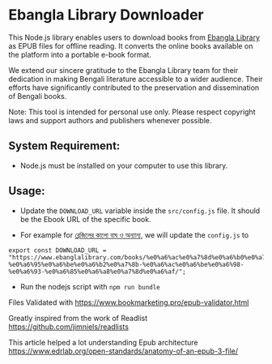 # Ebangla Library Downloader

This Node.js library enables users to download books from [Ebangla Library](https://www.ebanglalibrary.com/) as EPUB files for offline reading. It converts the online books available on the platform into a portable e-book format.

We extend our sincere gratitude to the Ebangla Library team for their dedication in making Bengali literature accessible to a wider audience. Their efforts have significantly contributed to the preservation and dissemination of Bengali books.

Note: This tool is intended for personal use only. Please respect copyright laws and support authors and publishers whenever possible.

## System Requirement:

- Node.js must be installed on your computer to use this library.

## Usage:

- Update the `DOWNLOAD_URL` variable inside the `src/config.js` file. It should be the Ebook URL of the specific book.

- For example for [ব্রেজিলের কালো বাঘ ও অন্যান্য](https://www.ebanglalibrary.com/books/%e0%a6%ac%e0%a7%8d%e0%a6%b0%e0%a7%87%e0%a6%9c%e0%a6%bf%e0%a6%b2%e0%a7%87%e0%a6%b0-%e0%a6%95%e0%a6%be%e0%a6%b2%e0%a7%8b-%e0%a6%ac%e0%a6%be%e0%a6%98-%e0%a6%93-%e0%a6%85%e0%a6%a8%e0%a7%8d%e0%a6%af/), we will update the `config.js` to

```
export const DOWNLOAD_URL = "https://www.ebanglalibrary.com/books/%e0%a6%ac%e0%a7%8d%e0%a6%b0%e0%a7%87%e0%a6%9c%e0%a6%bf%e0%a6%b2%e0%a7%87%e0%a6%b0-%e0%a6%95%e0%a6%be%e0%a6%b2%e0%a7%8b-%e0%a6%ac%e0%a6%be%e0%a6%98-%e0%a6%93-%e0%a6%85%e0%a6%a8%e0%a7%8d%e0%a6%af/";
```

- Run the nodejs script with `npm run bundle`

Files Validated with https://www.bookmarketing.pro/epub-validator.html

Greatly inspired from the work of Readlist https://github.com/jimniels/readlists

This article helped a lot understanding Epub architecture https://www.edrlab.org/open-standards/anatomy-of-an-epub-3-file/

